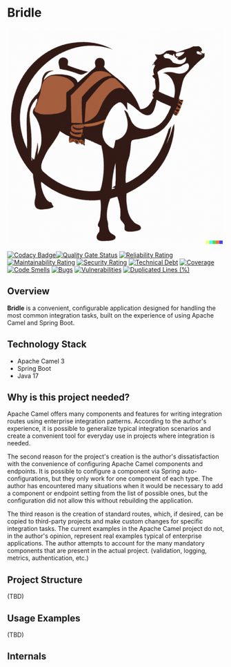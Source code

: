 # Bridle

<img src="logo.png" width="500">

[![Codacy Badge](https://app.codacy.com/project/badge/Grade/1dff818ad7d24c1ab49e16c78fc7f648)](https://app.codacy.com/gh/antonovdmitriy/bridle/dashboard?utm_source=gh&utm_medium=referral&utm_content=&utm_campaign=Badge_grade)[![Quality Gate Status](https://sonarcloud.io/api/project_badges/measure?project=AntonovDmitriy_bridle&metric=alert_status)](https://sonarcloud.io/summary/new_code?id=AntonovDmitriy_bridle)
[![Reliability Rating](https://sonarcloud.io/api/project_badges/measure?project=AntonovDmitriy_bridle&metric=reliability_rating)](https://sonarcloud.io/summary/new_code?id=AntonovDmitriy_bridle)
[![Maintainability Rating](https://sonarcloud.io/api/project_badges/measure?project=AntonovDmitriy_bridle&metric=sqale_rating)](https://sonarcloud.io/summary/new_code?id=AntonovDmitriy_bridle)
[![Security Rating](https://sonarcloud.io/api/project_badges/measure?project=AntonovDmitriy_bridle&metric=security_rating)](https://sonarcloud.io/summary/new_code?id=AntonovDmitriy_bridle)
[![Technical Debt](https://sonarcloud.io/api/project_badges/measure?project=AntonovDmitriy_bridle&metric=sqale_index)](https://sonarcloud.io/summary/new_code?id=AntonovDmitriy_bridle)
[![Coverage](https://sonarcloud.io/api/project_badges/measure?project=AntonovDmitriy_bridle&metric=coverage)](https://sonarcloud.io/summary/new_code?id=AntonovDmitriy_bridle)
[![Code Smells](https://sonarcloud.io/api/project_badges/measure?project=AntonovDmitriy_bridle&metric=code_smells)](https://sonarcloud.io/summary/new_code?id=AntonovDmitriy_bridle)
[![Bugs](https://sonarcloud.io/api/project_badges/measure?project=AntonovDmitriy_bridle&metric=bugs)](https://sonarcloud.io/summary/new_code?id=AntonovDmitriy_bridle)
[![Vulnerabilities](https://sonarcloud.io/api/project_badges/measure?project=AntonovDmitriy_bridle&metric=vulnerabilities)](https://sonarcloud.io/summary/new_code?id=AntonovDmitriy_bridle)
[![Duplicated Lines (%)](https://sonarcloud.io/api/project_badges/measure?project=AntonovDmitriy_bridle&metric=duplicated_lines_density)](https://sonarcloud.io/summary/new_code?id=AntonovDmitriy_bridle)



## Overview
**Bridle** is a convenient, configurable application designed for handling the most common integration tasks, built on the experience of using Apache Camel and Spring Boot.

## Technology Stack
- Apache Camel 3
- Spring Boot
- Java 17

## Why is this project needed?
Apache Camel offers many components and features for writing integration routes using enterprise integration patterns. According to the author's experience, it is possible to generalize typical integration scenarios and create a convenient tool for everyday use in projects where integration is needed.

The second reason for the project's creation is the author's dissatisfaction with the convenience of configuring Apache Camel components and endpoints. It is possible to configure a component via Spring auto-configurations, but they only work for one component of each type. The author has encountered many situations when it would be necessary to add a component or endpoint setting from the list of possible ones, but the configuration did not allow this without rebuilding the application.

The third reason is the creation of standard routes, which, if desired, can be copied to third-party projects and make custom changes for specific integration tasks. The current examples in the Apache Camel project do not, in the author's opinion, represent real examples typical of enterprise applications. The author attempts to account for the many mandatory components that are present in the actual project. (validation, logging, metrics, authentication, etc.)

## Project Structure
(TBD)

## Usage Examples
(TBD)

## Internals

